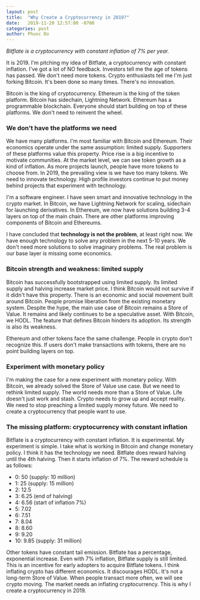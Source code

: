 ```yaml
---
layout: post
title:  "Why Create a Cryptocurrency in 2019?"
date:   2019-11-20 12:57:00 -0700
categories: post
author: Phuoc Do
---
```


*Bitflate is a cryptocurrency with constant inflation of 7% per year.*

It is 2019. I'm pitching my idea of Bitflate, a cryptocurrency with constant inflation. I've got a lot of NO feedback. Investors tell me the age of tokens has passed. We don't need more tokens. Crypto enthusiasts tell me I'm just forking Bitcoin. It's been done so many times. There's no innovation.

Bitcoin is the king of cryptocurrency. Ethereum is the king of the token platform. Bitcoin has sidechain, Lightning Network. Ethereum has a programmable blockchain. Everyone should start building on top of these platforms. We don't need to reinvent the wheel.

### We don't have the platforms we need

We have many platforms. I'm most familiar with Bitcoin and Ethereum. Their economics operate under the same assumption: limited supply. Supporters of these platforms value this property. Price rise is a big incentive to motivate communities. At the market level, we can see token growth as a kind of inflation. As more projects launch, people have more tokens to choose from. In 2019, the prevailing view is we have too many tokens. We need to innovate technology. High profile investors continue to put money behind projects that experiment with technology.

I'm a software engineer. I have seen smart and innovative technology in the crypto market. In Bitcoin, we have Lightning Network for scaling, sidechain for launching derivatives. In Ethereum, we now have solutions building 3-4 layers on top of the main chain. There are other platforms improving components of Bitcoin and Ethereums.

I have concluded that **technology is not the problem**, at least right now. We have enough technology to solve any problem in the next 5-10 years. We don't need more solutions to solve imaginary problems. The real problem is our base layer is missing some economics.

### Bitcoin strength and weakness: limited supply

Bitcoin has successfully bootstrapped using limited supply. Its limited supply and halving increase market price. I think Bitcoin would not survive if it didn't have this property. There is an economic and social movement built around Bitcoin. People promise liberation from the existing monetary system. Despite the hype, the main use case of Bitcoin remains a Store of Value. It remains and likely continues to be a speculative asset. With Bitcoin, we HODL. The feature that defines Bitcoin hinders its adoption. Its strength is also its weakness.

Ethereum and other tokens face the same challenge. People in crypto don't recognize this. If users don't make transactions with tokens, there are no point building layers on top.

### Experiment with monetary policy

I'm making the case for a new experiment with monetary policy. With Bitcoin, we already solved the Store of Value use case. But we need to rethink limited supply. The world needs more than a Store of Value. Life doesn't just work and stash. Crypto needs to grow up and accept reality. We need to stop preaching a limited supply money future. We need to create a cryptocurrency that people want to use.

### The missing platform: cryptocurrency with constant inflation

Bitflate is a cryptocurrency with constant inflation. It is experimental. My experiment is simple. I take what is working in Bitcoin and change monetary policy. I think it has the technology we need. Bitflate does reward halving until the 4th halving. Then it starts inflation of 7%. The reward schedule is as follows:

- 0: 50 (supply: 10 million)
- 1: 25 (supply: 15 million)
- 2: 12.5
- 3: 6.25 (end of halving)
- 4: 6.56 (start of inflation 7%)
- 5: 7.02
- 6: 7.51
- 7: 8.04
- 8: 8.60
- 9: 9.20
- 10: 9.85 (supply: 31 million)

Other tokens have constant tail emission. Bitflate has a percentage, exponential increase. Even with 7% inflation, Bitflate supply is still limited. This is an incentive for early adopters to acquire Bitflate tokens. I think inflating crypto has different economics. It discourages HODL. It's not a long-term Store of Value. When people transact more often, we will see crypto moving. The market needs an inflating cryptocurrency. This is why I create a cryptocurrency in 2019.